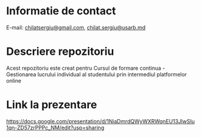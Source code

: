 # Informatie de contact
E-mail: chilatsergiu@gmail.com, chilat.sergiu@usarb.md

# Descriere repozitoriu
Acest repozitoriu este creat pentru Cursul de formare continua - Gestionarea lucrului individual al studentului prin intermediul platformelor online

# Link la prezentare
https://docs.google.com/presentation/d/1NiaDmrdQWyWXRWqnEU13JlwSIu1qn-ZD57zrPPPc_NM/edit?usp=sharing
